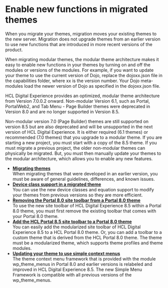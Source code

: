 # Enable new functions in migrated themes

When you migrate your themes, migration moves your existing themes to the new server. Migration does not upgrade themes from an earlier version to use new functions that are introduced in more recent versions of the product.

When migrating modular themes, the modular theme architecture makes it easy to enable new functions in your themes by turning on and off the modules or versions of the modules. For example, if you want to update your theme to use the current version of Dojo, replace the dojoxx.json file in the capabilities folder, where xx is the version number. Your Dojo meta-modules load the newer version of Dojo as specified in the dojoxx.json file.

HCL Digital Experience provides an optimized, modular theme architecture from Version 7.0.0.2 onward. Non-modular Version 6.1, such as Portal, PortalWeb2, and Tab Menu - Page Builder themes were deprecated in Version 8.0 and are no longer supported in Version 8.5.

Non-modular version 7.0 \(Page Builder\) themes are still supported on version 8.5 but are also deprecated and will be unsupported in the next version of HCL Digital Experience. It is either required \(6.1 themes\) or recommended \(7.0 themes\) that you upgrade to a modular theme. If you are starting a new project, you must start with a copy of the 8.5 theme. If you must migrate a previous project, the older non-modular themes can physically be migrated. But, you must then manually update your themes to the modular architecture, which allows you to enable any new features.

-   **[Migrating themes](../migrate/mig_theme.md)**  
When migrating themes that were developed in an earlier version, you must be aware of general guidelines, differences, and known issues.
-   **[Device class support in a migrated theme](../dev-theme/themeopt_dev_class_migr_theme.md)**  
You can use the new device classes and equation support to modify your themes from previous versions so they are more efficient.
-   **[Removing the Portal 8.0 site toolbar from a Portal 8.0 theme](../dev-theme/themeopt_cust_toolbar_remove.md)**  
To use the new site toolbar of HCL Digital Experience 8.5 within a Portal 8.0 theme, you must first remove the existing toolbar that comes with your Portal 8.0 theme.
-   **[Add the HCL Portal 8.5 site toolbar to a Portal 8.0 theme](../dev-theme/themeopt_cust_toolbar_theme.md)**  
You can easily add the modularized site toolbar of HCL Digital Experience 8.5 to a HCL Portal 8.0 theme. Or, you can add a toolbar to a custom theme that is derived from the HCL Portal 8.0 theme. The theme must be a modularized theme, which supports theme profiles and theme modules.
-   **[Updating your theme to use simple context menus](../migrate/mig_t_enable_simplemenus.md)**  
The theme context menu framework that is provided with the module wp\_theme\_menus in Portal 8.0 and earlier versions is relabeled and improved in HCL Digital Experience 8.5. The new Simple Menu Framework is compatible with all previous versions of the wp\_theme\_menus.


